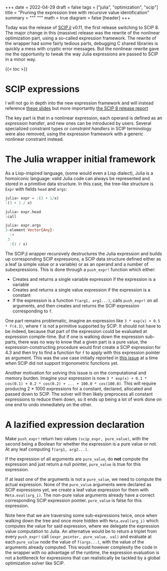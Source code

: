 +++
date = 2022-04-29
draft = false
tags = ["julia", "optimization", "scip"]
title = "Pruning the expression tree with recursive value identification"
summary = """
"""
math = true
diagram = false
[header]
+++

Today was the release of [SCIP.jl](LINK) v0.11, the first release switching to SCIP 8.
The major change in this (massive) release was the rewrite of the nonlinear optimization part, using a so-called expression framework.
The rewrite of the wrapper had some fairly tedious parts, debugging C shared libraries is quickly a mess with cryptic error messages.
But the nonlinear rewrite gave me the opportunity to tweak the way Julia expressions are passed to SCIP in a minor way.

{{< toc >}}

# SCIP expressions

I will not go in depth into the new expression framework and will instead reference [these slides](https://scipopt.org/workshop2020/slides/minlp.pdf)
but more importantly [the SCIP 8 release report](https://arxiv.org/abs/2112.08872)

The key part is that in a nonlinear expression, each operand is defined as an *expression handler*, and new ones can be introduced by users.
Several specialized constraint types or *constraint handlers* in SCIP terminology were also removed, using the expression framework with
a generic nonlinear constraint instead.

# The Julia wrapper initial framework

As a Lisp-inspired language, (some would even a Lisp dialect),
Julia is a homoiconic language: valid Julia code can always be represented and stored in a primitive data structure.
In this case, the tree-like structure is `Expr` with fields `head` and `args`:

```julia
julia> expr = :(3 + 1/x)
:(3 + 1 / x)

julia> expr.head
:call

julia> expr.args
3-element Vector{Any}:
  :+
 3
  :(1 / x)
```

The SCIP.jl wrapper recursively destructures the Julia expression and builds up corresponding SCIP
expressions, a SCIP data structure defined either as a leaf (a simple value or a variable)
or as an operand and a number of subexpressions.
This is done through a `push_expr!` function which either:
- Creates and returns a single variable expression if the expression is a variable
- Creates and returns a single value expression if the expression is a constant
- If the expression is a function `f(arg1, arg2...)`, calls `push_expr!` on all arguments, and then creates and returns the SCIP expression corresponding to `f`.

One part remains problematic, imagine an expression like `3 * exp(x) + 0.5 * f(4.3)`, where `f`
is not a primitive supported by SCIP. It should not have to be indeed, because that part of the expression
could be evaluated at expression compile-time. But if one is walking down the expression sub-parts,
there was no way to know that a given part is a pure value, the expression-constructing procedure would
first create a SCIP expression for 4.3 and then try to find a function for `f` to apply with this expression
pointer as argument. This was the use case initially reported in [this issue](https://github.com/scipopt/SCIP.jl/issues/166)
at a time when SCIP did not support trigonometric functions yet.

Another motivation for solving this issue is on the computational and memory burden.
Imagine your expression is now `3 * exp(x) + 0.1 * cos(0.1) + 0.2 * cos(0.2) + ... + 100.0 * cos(100.0)`.
This will require producing 2 * 1000 expressions for a constant, declared, allocated and passed down to SCIP.
The solver will then likely preprocess all constant expressions to reduce them down, so it ends up being a lot of
work done on one end to undo immediately on the other.

# A lazified expression declaration

Make `push_expr!` return two values `(scip_expr, pure_value)`, with the second being a Boolean for whether the expression is a pure value or not.
At any leaf computing `f(arg1, arg2...)`.

If the expression of all arguments are `pure_value`, do **not** compute the expression and just return a null pointer, `pure_value` is true for this expression.

If at least one of the arguments is not a `pure_value`, we need to compute the actual expression. None of the `pure_value` arguments were declared as SCIP expressions yet, we create a leaf value expression for them with `Meta.eval(arg_i)`. The non-pure value arguments already have a correct corresponding SCIP expression pointer. `pure_value` is false for this expression.

Note here that we are traversing some sub-expressions twice, once when walking down the tree and once more hidden with `Meta.eval(arg_i)` which computes the value for said expression, where we delegate the expression value computation to Julia. An alternative would be to return a triplet from every `push_expr!` call `(expr_pointer, pure_value, val)` and evaluate at
each `pure_value` node the value of `f(args...)`, with the value of the arguments already computed. This would however complexity the code in the wrapper with no advantage of the runtime,
the expression evaluation is not a bottleneck for expressions that can realistically be tackled by a global optimization solver like SCIP.
